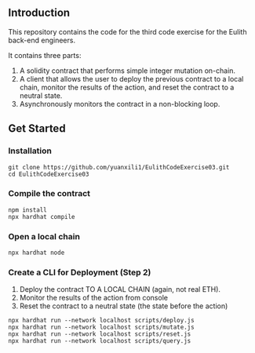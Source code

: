 ## Introduction
This repository contains the code for the third code exercise for the Eulith back-end engineers. 

It contains three parts:
1. A solidity contract that performs simple integer mutation on-chain.
2. A client that allows the user to deploy the previous contract to a local chain, monitor the results of the action, and reset the contract to a neutral state.
3. Asynchronously monitors the contract in a non-blocking loop.

## Get Started
### Installation

```
git clone https://github.com/yuanxili1/EulithCodeExercise03.git
cd EulithCodeExercise03
```

### Compile the contract

```shell
npm install
npx hardhat compile
```

### Open a local chain
```
npx hardhat node
```

### Create a CLI for Deployment  (Step 2)
1. Deploy the contract TO A LOCAL CHAIN (again, not real ETH).
2. Monitor the results of the action from console
3. Reset the contract to a neutral state (the state before the action)
```
npx hardhat run --network localhost scripts/deploy.js
npx hardhat run --network localhost scripts/mutate.js
npx hardhat run --network localhost scripts/reset.js
npx hardhat run --network localhost scripts/query.js
```
